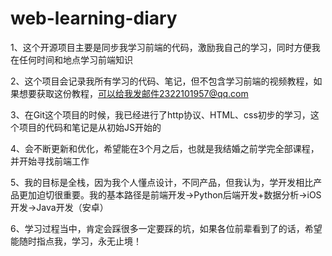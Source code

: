 # web-learning-diary

1、这个开源项目主要是同步我学习前端的代码，激励我自己的学习，同时方便我在任何时间和地点学习前端知识

2、这个项目会记录我所有学习的代码、笔记，但不包含学习前端的视频教程，如果想要获取这份教程，可以给我发邮件2322101957@qq.com

3、在Git这个项目的时候，我已经进行了http协议、HTML、css初步的学习，这个项目的代码和笔记是从初始JS开始的

4、会不断更新和优化，希望能在3个月之后，也就是我结婚之前学完全部课程，并开始寻找前端工作

5、我的目标是全栈，因为我个人懂点设计，不同产品，但我认为，学开发相比产品更加迫切很重要。我的基本路径是前端开发→Python后端开发+数据分析→iOS开发→Java开发（安卓）

6、学习过程当中，肯定会踩很多一定要踩的坑，如果各位前辈看到了的话，希望能随时指点我，学习，永无止境！
